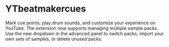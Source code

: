 # YTbeatmakercues
Mark cue points, play drum sounds, and customize your experience on YouTube.
The extension now supports managing multiple sample packs. Use the new
dropdown in the advanced panel to switch packs, import your own sets of
samples, or delete unused packs.
